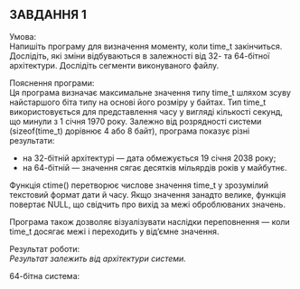 ## ЗАВДАННЯ 1

Умова:  
Напишіть програму для визначення моменту, коли time_t закінчиться. Дослідіть, які зміни відбуваються в залежності від 32- та 64-бітної архітектури. Дослідіть сегменти виконуваного файлу.

Пояснення програми:  
Ця програма визначає максимальне значення типу time_t шляхом зсуву найстаршого біта типу на основі його розміру у байтах. Тип time_t використовується для представлення часу у вигляді кількості секунд, що минули з 1 січня 1970 року. Залежно від розрядності системи (sizeof(time_t) дорівнює 4 або 8 байт), програма показує різні результати:
- на 32-бітній архітектурі — дата обмежується 19 січня 2038 року;
- на 64-бітній — значення сягає десятків мільярдів років у майбутнє.

Функція ctime() перетворює числове значення time_t у зрозумілий текстовий формат дати й часу. Якщо значення занадто велике, функція повертає NULL, що свідчить про вихід за межі оброблюваних значень.

Програма також дозволяє візуалізувати наслідки переповнення — коли time_t досягає межі і переходить у від’ємне значення.

Результат роботи:  
_Результат залежить від архітектури системи._

64-бітна система:
